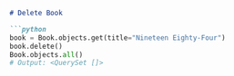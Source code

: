 ```markdown
# Delete Book

```python
book = Book.objects.get(title="Nineteen Eighty-Four")
book.delete()
Book.objects.all()
# Output: <QuerySet []>
